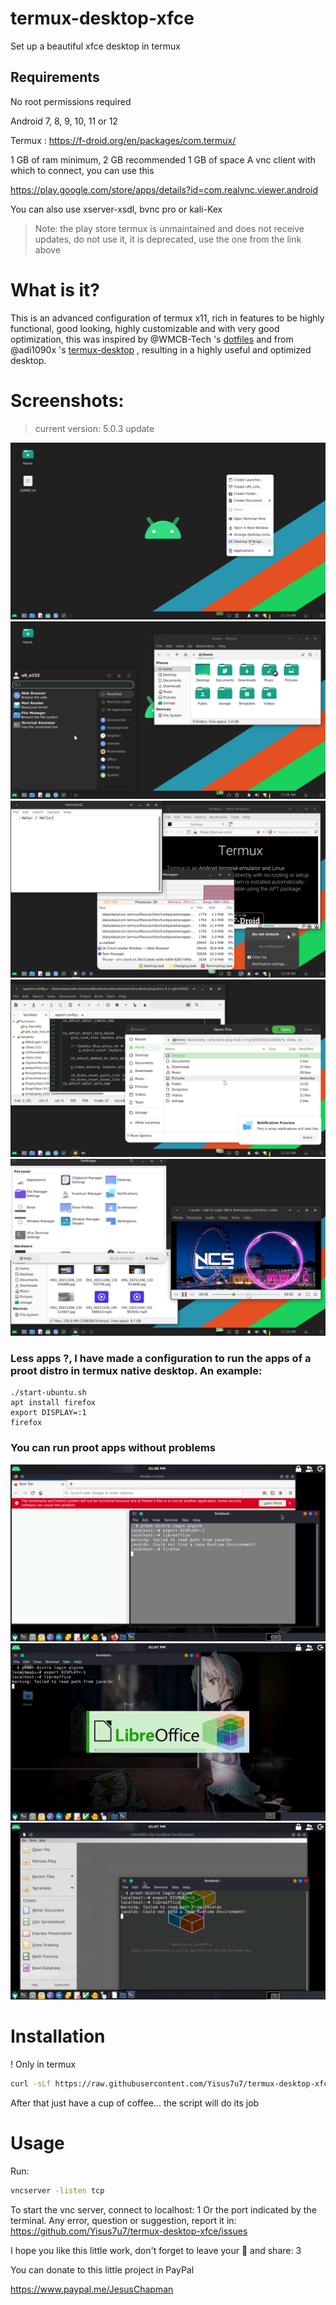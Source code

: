 # termux-desktop-xfce
Set up a beautiful xfce desktop in termux 

## Requirements

No root permissions required

Android 7, 8, 9, 10, 11 or 12

Termux : https://f-droid.org/en/packages/com.termux/

1 GB of ram minimum, 2 GB recommended 
1 GB of space 
A vnc client with which to connect, you can use this

https://play.google.com/store/apps/details?id=com.realvnc.viewer.android

You can also use xserver-xsdl, bvnc pro or kali-Kex

> Note: the play store termux is unmaintained and does not receive updates, 
do not use it, it is deprecated, use the one from the link above 

# What is it?

This is an advanced configuration of termux x11, rich in features to be highly functional, 
good looking, highly customizable and with very good optimization, this was inspired by @WMCB-Tech 's [dotfiles](https://github.com/WMCB-Tech/dotfiles) and from @adi1090x 's [termux-desktop](https://github.com/adi1090x/termux-desktop) , resulting in a highly useful and optimized desktop. 

# Screenshots:

> current version: 5.0.3 update 

![escritorio](./fotos/desktop.png)
![escritorio](./fotos/desktop2.png)
![escritorio](./fotos/desktop3.png)
![escritorio](./fotos/desktop5.png)
![escritorio](./fotos/desktop6.png)

### Less apps ?, I have made a configuration to run the apps of a proot distro in termux native desktop. An example:

```
./start-ubuntu.sh
apt install firefox
export DISPLAY=:1
firefox 
```

### You can run proot apps without problems

![firefox](./fotos/proot-firefox.png) 
![libreoffice_load](./fotos/proot-libreoffice.png) 
![libreoffice_app](./fotos/proot-libreoffice2.png) 

# Installation

! Only in termux

```bash
curl -sLf https://raw.githubusercontent.com/Yisus7u7/termux-desktop-xfce/main/boostrap.sh | bash
```

After that just have a cup of coffee... the script will do its job 

# Usage
Run:

```bash
vncserver -listen tcp 
```

To start the vnc server, connect to localhost: 1 Or the port indicated by the terminal.
Any error, question or suggestion, report it in:
https://github.com/Yisus7u7/termux-desktop-xfce/issues


I hope you like this little work, don't forget to leave your 🌟 and share: 3 

You can donate to this little project in PayPal

https://www.paypal.me/JesusChapman 
